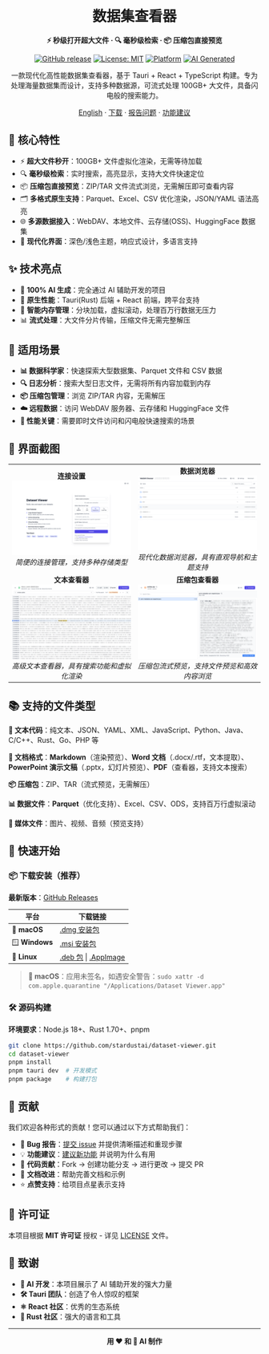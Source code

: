 <div align="center">

# 数据集查看器

**⚡ 秒级打开超大文件 · 🔍 毫秒级检索 · 📦 压缩包直接预览**

[![GitHub release](https://img.shields.io/github/release/stardustai/dataset-viewer.svg)](https://github.com/stardustai/dataset-viewer/releases/latest) [![License: MIT](https://img.shields.io/badge/License-MIT-yellow.svg)](https://opensource.org/licenses/MIT) [![Platform](https://img.shields.io/badge/platform-Windows%20%7C%20macOS%20%7C%20Linux-lightgrey)](https://github.com/stardustai/dataset-viewer/releases) [![AI Generated](https://img.shields.io/badge/100%25-AI%20Generated-blue)](https://github.com/stardustai/dataset-viewer)

一款现代化高性能数据集查看器，基于 Tauri + React + TypeScript 构建。专为处理海量数据集而设计，支持多种数据源，可流式处理 100GB+ 大文件，具备闪电般的搜索能力。

[English](README.md) · [下载](https://github.com/stardustai/dataset-viewer/releases/latest) · [报告问题](https://github.com/stardustai/dataset-viewer/issues) · [功能建议](https://github.com/stardustai/dataset-viewer/issues)

</div>



## 🚀 核心特性

- ⚡ **超大文件秒开**：100GB+ 文件虚拟化渲染，无需等待加载
- 🔍 **毫秒级检索**：实时搜索，高亮显示，支持大文件快速定位
- 📦 **压缩包直接预览**：ZIP/TAR 文件流式浏览，无需解压即可查看内容
- 🗂️ **多格式原生支持**：Parquet、Excel、CSV 优化渲染，JSON/YAML 语法高亮
- 🌐 **多源数据接入**：WebDAV、本地文件、云存储(OSS)、HuggingFace 数据集
- 🎨 **现代化界面**：深色/浅色主题，响应式设计，多语言支持

## ✨ 技术亮点

- 🤖 **100% AI 生成**：完全通过 AI 辅助开发的项目
- 🚀 **原生性能**：Tauri(Rust) 后端 + React 前端，跨平台支持
- 🧠 **智能内存管理**：分块加载，虚拟滚动，处理百万行数据无压力
- 📊 **流式处理**：大文件分片传输，压缩文件无需完整解压

## 🎯 适用场景

- **📊 数据科学家**：快速探索大型数据集、Parquet 文件和 CSV 数据
- **🔍 日志分析**：搜索大型日志文件，无需将所有内容加载到内存
- **📦 压缩包管理**：浏览 ZIP/TAR 内容，无需解压
- **☁️ 远程数据**：访问 WebDAV 服务器、云存储和 HuggingFace 文件
- **🚀 性能关键**：需要即时文件访问和闪电般快速搜索的场景

## 📸 界面截图

<div align="center">
<table width="100%">
  <tr>
    <td align="center" width="50%">
      <b>连接设置</b><br>
      <img src="screenshots/connect.png" alt="连接设置" style="max-width:100%;">
      <br><em>简便的连接管理，支持多种存储类型</em>
    </td>
    <td align="center" width="50%">
      <b>数据浏览器</b><br>
      <img src="screenshots/home.png" alt="数据浏览器" style="max-width:100%;">
      <br><em>现代化数据浏览器，具有直观导航和主题支持</em>
    </td>
  </tr>
  <tr>
    <td align="center" width="50%">
      <b>文本查看器</b><br>
      <img src="screenshots/text.png" alt="文本查看器" style="max-width:100%;">
      <br><em>高级文本查看器，具有搜索功能和虚拟化渲染</em>
    </td>
    <td align="center" width="50%">
      <b>压缩包查看器</b><br>
      <img src="screenshots/archive.png" alt="压缩包查看器" style="max-width:100%;">
      <br><em>压缩包流式预览，支持文件预览和高效内容浏览</em>
    </td>
  </tr>
</table>
</div>

## 📚 支持的文件类型

**📄 文本代码**：纯文本、JSON、YAML、XML、JavaScript、Python、Java、C/C++、Rust、Go、PHP 等

**📝 文档格式**：**Markdown**（渲染预览）、**Word 文档**（.docx/.rtf，文本提取）、**PowerPoint 演示文稿**（.pptx，幻灯片预览）、**PDF**（查看器，支持文本搜索）

**📦 压缩包**：ZIP、TAR（流式预览，无需解压）

**📊 数据文件**：**Parquet**（优化支持）、Excel、CSV、ODS，支持百万行虚拟滚动

**📱 媒体文件**：图片、视频、音频（预览支持）

## 🚀 快速开始

### 📦 下载安装（推荐）

**最新版本**：[GitHub Releases](https://github.com/stardustai/dataset-viewer/releases)

| 平台 | 下载链接 |
|------|----------|
| 🍎 **macOS** | [.dmg 安装包](https://github.com/stardustai/dataset-viewer/releases/latest/download/dataset-viewer_x64.dmg) |
| 🪟 **Windows** | [.msi 安装包](https://github.com/stardustai/dataset-viewer/releases/latest/download/dataset-viewer_x64_en-US.msi) |
| 🐧 **Linux** | [.deb 包](https://github.com/stardustai/dataset-viewer/releases/latest/download/dataset-viewer_amd64.deb) \| [.AppImage](https://github.com/stardustai/dataset-viewer/releases/latest/download/dataset-viewer_amd64.AppImage) |

> **📱 macOS**：应用未签名，如遇安全警告：`sudo xattr -d com.apple.quarantine "/Applications/Dataset Viewer.app"`

### 🛠️ 源码构建

**环境要求**：Node.js 18+、Rust 1.70+、pnpm

```bash
git clone https://github.com/stardustai/dataset-viewer.git
cd dataset-viewer
pnpm install
pnpm tauri dev  # 开发模式
pnpm package    # 构建打包
```


## 🤝 贡献

我们欢迎各种形式的贡献！您可以通过以下方式帮助我们：

- 🐛 **Bug 报告**：[提交 issue](https://github.com/stardustai/dataset-viewer/issues) 并提供清晰描述和重现步骤
- 💡 **功能建议**：[建议新功能](https://github.com/stardustai/dataset-viewer/issues) 并说明为什么有用
- 🔧 **代码贡献**：Fork → 创建功能分支 → 进行更改 → 提交 PR
- 📖 **文档改进**：帮助完善文档和示例
- ⭐ **点赞支持**：给项目点星表示支持



## 📄 许可证

本项目根据 **MIT 许可证** 授权 - 详见 [LICENSE](LICENSE) 文件。

## 🙏 致谢

- **🤖 AI 开发**：本项目展示了 AI 辅助开发的强大力量
- **🛠 Tauri 团队**：创造了令人惊叹的框架
- **⚛️ React 社区**：优秀的生态系统
- **🦀 Rust 社区**：强大的语言和工具

---

<div align="center">

**用 ❤️ 和 🤖 AI 制作**

</div>
